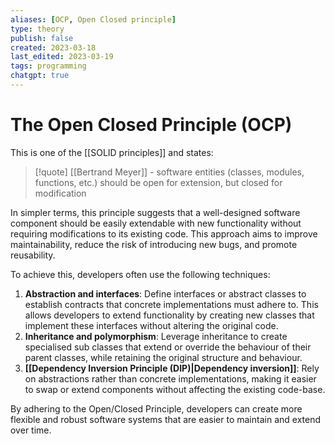 ```yaml
---
aliases: [OCP, Open Closed principle]
type: theory
publish: false
created: 2023-03-18
last_edited: 2023-03-19
tags: programming
chatgpt: true
---
```

# The Open Closed Principle (OCP)

This is one of the [[SOLID principles]] and states: 

>[!quote] [[Bertrand Meyer]] - 
>software entities (classes, modules, functions, etc.) should be open for extension, but closed for modification

In simpler terms, this principle suggests that a well-designed software component should be easily extendable with new functionality without requiring modifications to its existing code. This approach aims to improve maintainability, reduce the risk of introducing new bugs, and promote reusability.

To achieve this, developers often use the following techniques:

1.  **Abstraction and interfaces**: Define interfaces or abstract classes to establish contracts that concrete implementations must adhere to. This allows developers to extend functionality by creating new classes that implement these interfaces without altering the original code.
2.  **Inheritance and polymorphism**: Leverage inheritance to create specialised sub classes that extend or override the behaviour of their parent classes, while retaining the original structure and behaviour.
3.  **[[Dependency Inversion Principle (DIP)|Dependency inversion]]**: Rely on abstractions rather than concrete implementations, making it easier to swap or extend components without affecting the existing code-base.

By adhering to the Open/Closed Principle, developers can create more flexible and robust software systems that are easier to maintain and extend over time.
  